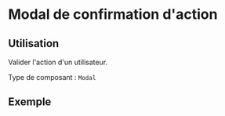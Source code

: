 # Modal de confirmation d'action 

## Utilisation 

Valider l'action d'un utilisateur.

Type de composant : `Modal`   

## Exemple
<ConfirmDialog/>